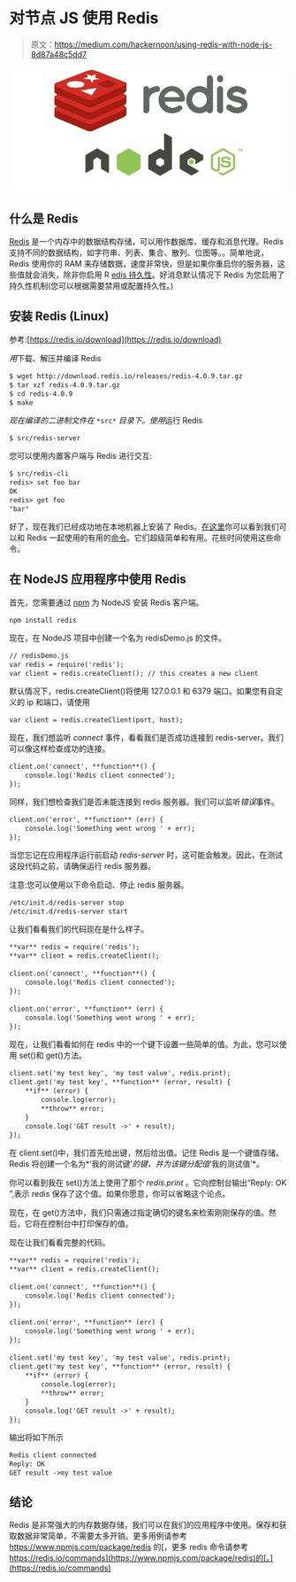# 对节点 JS 使用 Redis

> 原文：<https://medium.com/hackernoon/using-redis-with-node-js-8d87a48c5dd7>

![](img/7c3e7da80d7d75309e0105a374b6e1b9.png)

## 什么是 Redis

[Redis](https://redis.io/) 是一个内存中的数据结构存储，可以用作数据库、缓存和消息代理。Redis 支持不同的数据结构，如字符串、列表、集合、散列、位图等。。简单地说，Redis 使用你的 RAM 来存储数据，速度非常快，但是如果你重启你的服务器，这些值就会消失，除非你启用 R [edis 持久性](https://redis.io/topics/persistence)。好消息默认情况下 Redis 为您启用了持久性机制(您可以根据需要禁用或配置持久性。)

## 安装 Redis (Linux)

参考:[https://redis.io/download](https://redis.io/download)

*用*下载、解压并编译 Redis

```
$ wget http://download.redis.io/releases/redis-4.0.9.tar.gz
$ tar xzf redis-4.0.9.tar.gz
$ cd redis-4.0.9
$ make
```

*现在编译的二进制文件在* `*src*` *目录下。使用*运行 Redis

```
$ src/redis-server
```

您可以使用内置客户端与 Redis 进行交互:

```
$ src/redis-cli
redis> set foo bar
OK
redis> get foo
"bar"
```

好了，现在我们已经成功地在本地机器上安装了 Redis。[在这里](https://redis.io/commands)你可以看到我们可以和 Redis 一起使用的有用的[命令](https://redis.io/commands)。它们超级简单和有用。花些时间使用这些命令。

## 在 NodeJS 应用程序中使用 Redis

首先，您需要通过 [npm](https://www.npmjs.com/package/redis) 为 NodeJS 安装 Redis 客户端。

```
npm install redis
```

现在，在 NodeJS 项目中创建一个名为 redisDemo.js 的文件。

```
// redisDemo.js
var redis = require('redis');
var client = redis.createClient(); // this creates a new client
```

默认情况下，redis.createClient()将使用 127.0.0.1 和 6379 端口。如果您有自定义的 ip 和端口，请使用

```
var client = redis.createClient(port, host);
```

现在，我们想监听 *connect* 事件，看看我们是否成功连接到 redis-server。我们可以像这样检查成功的连接。

```
client.on('connect', **function**() {
    console.log('Redis client connected');
});
```

同样，我们想检查我们是否未能连接到 redis 服务器。我们可以监听*错误*事件。

```
client.on('error', **function** (err) {
    console.log('Something went wrong ' + err);
});
```

当您忘记在应用程序运行前启动 *redis-server* 时，这可能会触发。因此，在测试这段代码之前，请确保运行 redis 服务器。

注意:您可以使用以下命令启动、停止 redis 服务器。

```
/etc/init.d/redis-server stop
/etc/init.d/redis-server start
```

让我们看看我们的代码现在是什么样子。

```
**var** redis = require('redis');
**var** client = redis.createClient();

client.on('connect', **function**() {
    console.log('Redis client connected');
});

client.on('error', **function** (err) {
    console.log('Something went wrong ' + err);
});
```

现在，让我们看看如何在 redis 中的一个键下设置一些简单的值。为此，您可以使用 set()和 get()方法。

```
client.set('my test key', 'my test value', redis.print);
client.get('my test key', **function** (error, result) {
    **if** (error) {
        console.log(error);
        **throw** error;
    }
    console.log('GET result ->' + result);
});
```

在 client.set()中，我们首先给出键，然后给出值。记住 Redis 是一个键值存储。Redis 将创建一个名为*‘我的测试键’*的键，并为该键分配值*‘我的测试值’*。

你可以看到我在 set()方法上使用了那个 *redis.print* 。它向控制台输出“Reply: OK ”,表示 redis 保存了这个值。如果你愿意，你可以省略这个论点。

现在，在 get()方法中，我们只需通过指定确切的键名来检索刚刚保存的值。然后，它将在控制台中打印保存的值。

现在让我们看看完整的代码。

```
**var** redis = require('redis');
**var** client = redis.createClient();

client.on('connect', **function**() {
    console.log('Redis client connected');
});

client.on('error', **function** (err) {
    console.log('Something went wrong ' + err);
});

client.set('my test key', 'my test value', redis.print);
client.get('my test key', **function** (error, result) {
    **if** (error) {
        console.log(error);
        **throw** error;
    }
    console.log('GET result ->' + result);
});
```

输出将如下所示

```
Redis client connected
Reply: OK
GET result ->my test value
```

## 结论

Redis 是非常强大的内存数据存储，我们可以在我们的应用程序中使用。保存和获取数据非常简单，不需要太多开销。更多用例请参考 https://www.npmjs.com/package/redis 的[，更多 redis 命令请参考 https://redis.io/commands](https://www.npmjs.com/package/redis)的[。](https://redis.io/commands)